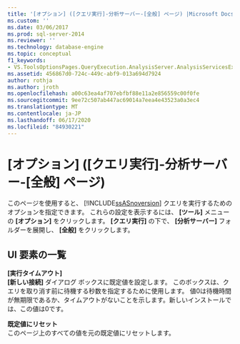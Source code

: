 ```yaml
---
title: '[オプション] ([クエリ実行]-分析サーバー-[全般] ページ) |Microsoft Docs'
ms.custom: ''
ms.date: 03/06/2017
ms.prod: sql-server-2014
ms.reviewer: ''
ms.technology: database-engine
ms.topic: conceptual
f1_keywords:
- VS.ToolsOptionsPages.QueryExecution.AnalysisServer.AnalysisServicesExecutionGeneral
ms.assetid: 456867d0-724c-449c-abf9-013a694d7924
author: rothja
ms.author: jroth
ms.openlocfilehash: a00c63ea4af707ebfbf88e11a2e856559c00f0fe
ms.sourcegitcommit: 9ee72c507ab447ac69014a7eea4e43523a0a3ec4
ms.translationtype: MT
ms.contentlocale: ja-JP
ms.lasthandoff: 06/17/2020
ms.locfileid: "84930221"
---
```

# <a name="options-query-execution-analysis-server-general-page"></a>[オプション] ([クエリ実行]-分析サーバー-[全般] ページ)
  このページを使用すると、 [!INCLUDE[ssASnoversion](../includes/ssasnoversion-md.md)] クエリを実行するためのオプションを指定できます。 これらの設定を表示するには、 **[ツール]** メニューの **[オプション]** をクリックします。 **[クエリ実行]** の下で、 **[分析サーバー]** フォルダーを展開し、 **[全般]** をクリックします。  
  
## <a name="ui-element-list"></a>UI 要素の一覧  
 **[実行タイムアウト]**  
 **[新しい接続]** ダイアログ ボックスに既定値を設定します。 このボックスは、クエリを取り消す前に待機する秒数を指定するために使用します。 値0は待機時間が無期限であるか、タイムアウトがないことを示します。新しいインストールでは、この値は0です。  
  
 **既定値にリセット**  
 このページ上のすべての値を元の既定値にリセットします。  
  
  
